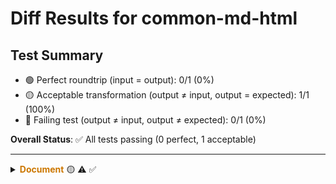 # Diff Results for common-md-html

## Test Summary

- 🟢 Perfect roundtrip (input = output): 0/1 (0%)
- 🟡 Acceptable transformation (output ≠ input, output = expected): 1/1 (100%)
- 🔴 Failing test (output ≠ input, output ≠ expected): 0/1 (0%)

**Overall Status**: ✅ All tests passing (0 perfect, 1 acceptable)

---

<details >
<summary><span style="color:#cc7700; font-weight:bold;">Document</span> 🟡 <span title="Input = Output?">⚠️</span> <span title="Visual match?">✅</span></summary>

<table>
<tr>
<th style="width: 33%">Original Input</th>
<th style="width: 33%">Expected Output</th>
<th style="width: 33%">Actual Output</th>
</tr>
<tr>
<td>

# HTML in Markdown

<!--
TEST REASONING:
HTML embedded in Markdown must be preserved exactly as written.
HTML tags, attributes, and indentation are all semantically significant and 
any changes could break functionality. The test verifies the serializer's
ability to maintain 100% fidelity with HTML content. Unlike other Markdown
elements, no normalization should occur with HTML.
-->

## Inline HTML

This paragraph contains <em>inline HTML</em> elements.

This paragraph contains <strong>bold text</strong> using HTML.

This paragraph has a <a href="https://example.com">link</a> using HTML.

This paragraph has <span style="color: red;">styled text</span> using HTML.

This paragraph has a line break using HTML.<br>This is on a new line.

## Block HTML

<div style="background-color: #f0f0f0; padding: 10px;">
  <h3>HTML Block</h3>
  <p>This is a paragraph inside an HTML block.</p>
  <ul>
    <li>List item 1</li>
    <li>List item 2</li>
  </ul>
</div>

## HTML Tables

<table>
  <thead>
    <tr>
      <th>Column 1</th>
      <th>Column 2</th>
    </tr>
  </thead>
  <tbody>
    <tr>
      <td>Cell 1</td>
      <td>Cell 2</td>
    </tr>
    <tr>
      <td>Cell 3</td>
      <td>Cell 4</td>
    </tr>
  </tbody>
</table>

## HTML and Markdown Mixed

<div>
  
### Markdown Heading Inside HTML

- List item 1
- List item 2

</div>

## HTML Comments

<!-- This is an HTML comment that shouldn't be visible in the rendered output -->

Text before comment <!-- Inline comment --> text after comment.

## Void HTML Elements

<hr />

Text with <br /> line break.

<img src="https://example.com/image.jpg" alt="Example Image" />

## HTML with Attributes

<a href="https://example.com" title="Example Website" target="_blank" rel="noopener noreferrer">Link with attributes</a>

<div id="unique-id" class="custom-class" data-custom="value">
  Div with multiple attributes
</div>

## IFrames and Embeds

<iframe width="560" height="315" src="https://www.youtube.com/embed/dQw4w9WgXcQ" frameborder="0" allow="accelerometer; autoplay; clipboard-write; encrypted-media; gyroscope; picture-in-picture" allowfullscreen></iframe>



## HTML with CSS

<p class="custom-text">This text might be styled if CSS is allowed.</p>

</td>
<td>

# HTML in Markdown

<!--
TEST REASONING:
HTML embedded in Markdown must be preserved exactly as written.
HTML tags, attributes, and indentation are all semantically significant and 
any changes could break functionality. The test verifies the serializer's
ability to maintain 100% fidelity with HTML content. Unlike other Markdown
elements, no normalization should occur with HTML.
-->

## Inline HTML

This paragraph contains <em>inline HTML</em> elements.

This paragraph contains <strong>bold text</strong> using HTML.

This paragraph has a <a href="https://example.com">link</a> using HTML.

This paragraph has <span style="color: red;">styled text</span> using HTML.

This paragraph has a line break using HTML.\
This is on a new line.

## Block HTML

<div style="background-color: #f0f0f0; padding: 10px;">
  <h3>HTML Block</h3>
  <p>This is a paragraph inside an HTML block.</p>
  <ul>
    <li>List item 1</li>
    <li>List item 2</li>
  </ul>
</div>

## HTML Tables

<table>
  <thead>
    <tr>
      <th>Column 1</th>
      <th>Column 2</th>
    </tr>
  </thead>
  <tbody>
    <tr>
      <td>Cell 1</td>
      <td>Cell 2</td>
    </tr>
    <tr>
      <td>Cell 3</td>
      <td>Cell 4</td>
    </tr>
  </tbody>
</table>

## HTML and Markdown Mixed

<div>

### Markdown Heading Inside HTML

* List item 1
* List item 2

</div>

## HTML Comments

<!-- This is an HTML comment that shouldn't be visible in the rendered output -->

Text before comment <!-- Inline comment --> text after comment.

## Void HTML Elements

<hr />

Text with \
&#x20;line break.

<img src="https://example.com/image.jpg" alt="Example Image" />

## HTML with Attributes

<a href="https://example.com" title="Example Website" target="_blank" rel="noopener noreferrer">Link with attributes</a>

<div id="unique-id" class="custom-class" data-custom="value">
  Div with multiple attributes
</div>

## IFrames and Embeds

<iframe width="560" height="315" src="https://www.youtube.com/embed/dQw4w9WgXcQ" frameborder="0" allow="accelerometer; autoplay; clipboard-write; encrypted-media; gyroscope; picture-in-picture" allowfullscreen></iframe>

## HTML with CSS

<p class="custom-text">This text might be styled if CSS is allowed.</p>


</td>
<td>

# HTML in Markdown

<!--
TEST REASONING:
HTML embedded in Markdown must be preserved exactly as written.
HTML tags, attributes, and indentation are all semantically significant and 
any changes could break functionality. The test verifies the serializer's
ability to maintain 100% fidelity with HTML content. Unlike other Markdown
elements, no normalization should occur with HTML.
-->

## Inline HTML

This paragraph contains <em>inline HTML</em> elements.

This paragraph contains <strong>bold text</strong> using HTML.

This paragraph has a <a href="https://example.com">link</a> using HTML.

This paragraph has <span style="color: red;">styled text</span> using HTML.

This paragraph has a line break using HTML.\
This is on a new line.

## Block HTML

<div style="background-color: #f0f0f0; padding: 10px;">
  <h3>HTML Block</h3>
  <p>This is a paragraph inside an HTML block.</p>
  <ul>
    <li>List item 1</li>
    <li>List item 2</li>
  </ul>
</div>

## HTML Tables

<table>
  <thead>
    <tr>
      <th>Column 1</th>
      <th>Column 2</th>
    </tr>
  </thead>
  <tbody>
    <tr>
      <td>Cell 1</td>
      <td>Cell 2</td>
    </tr>
    <tr>
      <td>Cell 3</td>
      <td>Cell 4</td>
    </tr>
  </tbody>
</table>

## HTML and Markdown Mixed

<div>

### Markdown Heading Inside HTML

* List item 1
* List item 2

</div>

## HTML Comments

<!-- This is an HTML comment that shouldn't be visible in the rendered output -->

Text before comment <!-- Inline comment --> text after comment.

## Void HTML Elements

<hr />

Text with \
&#x20;line break.

<img src="https://example.com/image.jpg" alt="Example Image" />

## HTML with Attributes

<a href="https://example.com" title="Example Website" target="_blank" rel="noopener noreferrer">Link with attributes</a>

<div id="unique-id" class="custom-class" data-custom="value">
  Div with multiple attributes
</div>

## IFrames and Embeds

<iframe width="560" height="315" src="https://www.youtube.com/embed/dQw4w9WgXcQ" frameborder="0" allow="accelerometer; autoplay; clipboard-write; encrypted-media; gyroscope; picture-in-picture" allowfullscreen></iframe>

## HTML with CSS

<p class="custom-text">This text might be styled if CSS is allowed.</p>


</td>
</tr>
<tr>
<td>

<pre><code># HTML in Markdown

&lt;!--
TEST REASONING:
HTML embedded in Markdown must be preserved exactly as written.
HTML tags, attributes, and indentation are all semantically significant and 
any changes could break functionality. The test verifies the serializer&#039;s
ability to maintain 100% fidelity with HTML content. Unlike other Markdown
elements, no normalization should occur with HTML.
--&gt;

## Inline HTML

This paragraph contains &lt;em&gt;inline HTML&lt;/em&gt; elements.

This paragraph contains &lt;strong&gt;bold text&lt;/strong&gt; using HTML.

This paragraph has a &lt;a href=&quot;https://example.com&quot;&gt;link&lt;/a&gt; using HTML.

This paragraph has &lt;span style=&quot;color: red;&quot;&gt;styled text&lt;/span&gt; using HTML.

This paragraph has a line break using HTML.&lt;br&gt;This is on a new line.

## Block HTML

&lt;div style=&quot;background-color: #f0f0f0; padding: 10px;&quot;&gt;
  &lt;h3&gt;HTML Block&lt;/h3&gt;
  &lt;p&gt;This is a paragraph inside an HTML block.&lt;/p&gt;
  &lt;ul&gt;
    &lt;li&gt;List item 1&lt;/li&gt;
    &lt;li&gt;List item 2&lt;/li&gt;
  &lt;/ul&gt;
&lt;/div&gt;

## HTML Tables

&lt;table&gt;
  &lt;thead&gt;
    &lt;tr&gt;
      &lt;th&gt;Column 1&lt;/th&gt;
      &lt;th&gt;Column 2&lt;/th&gt;
    &lt;/tr&gt;
  &lt;/thead&gt;
  &lt;tbody&gt;
    &lt;tr&gt;
      &lt;td&gt;Cell 1&lt;/td&gt;
      &lt;td&gt;Cell 2&lt;/td&gt;
    &lt;/tr&gt;
    &lt;tr&gt;
      &lt;td&gt;Cell 3&lt;/td&gt;
      &lt;td&gt;Cell 4&lt;/td&gt;
    &lt;/tr&gt;
  &lt;/tbody&gt;
&lt;/table&gt;

## HTML and Markdown Mixed

&lt;div&gt;
  
### Markdown Heading Inside HTML

- List item 1
- List item 2

&lt;/div&gt;

## HTML Comments

&lt;!-- This is an HTML comment that shouldn&#039;t be visible in the rendered output --&gt;

Text before comment &lt;!-- Inline comment --&gt; text after comment.

## Void HTML Elements

&lt;hr /&gt;

Text with &lt;br /&gt; line break.

&lt;img src=&quot;https://example.com/image.jpg&quot; alt=&quot;Example Image&quot; /&gt;

## HTML with Attributes

&lt;a href=&quot;https://example.com&quot; title=&quot;Example Website&quot; target=&quot;_blank&quot; rel=&quot;noopener noreferrer&quot;&gt;Link with attributes&lt;/a&gt;

&lt;div id=&quot;unique-id&quot; class=&quot;custom-class&quot; data-custom=&quot;value&quot;&gt;
  Div with multiple attributes
&lt;/div&gt;

## IFrames and Embeds

&lt;iframe width=&quot;560&quot; height=&quot;315&quot; src=&quot;https://www.youtube.com/embed/dQw4w9WgXcQ&quot; frameborder=&quot;0&quot; allow=&quot;accelerometer; autoplay; clipboard-write; encrypted-media; gyroscope; picture-in-picture&quot; allowfullscreen&gt;&lt;/iframe&gt;



## HTML with CSS

&lt;p class=&quot;custom-text&quot;&gt;This text might be styled if CSS is allowed.&lt;/p&gt;</code></pre>

</td>
<td>

<pre><code># HTML in Markdown

&lt;!--
TEST REASONING:
HTML embedded in Markdown must be preserved exactly as written.
HTML tags, attributes, and indentation are all semantically significant and 
any changes could break functionality. The test verifies the serializer&#039;s
ability to maintain 100% fidelity with HTML content. Unlike other Markdown
elements, no normalization should occur with HTML.
--&gt;

## Inline HTML

This paragraph contains &lt;em&gt;inline HTML&lt;/em&gt; elements.

This paragraph contains &lt;strong&gt;bold text&lt;/strong&gt; using HTML.

This paragraph has a &lt;a href=&quot;https://example.com&quot;&gt;link&lt;/a&gt; using HTML.

This paragraph has &lt;span style=&quot;color: red;&quot;&gt;styled text&lt;/span&gt; using HTML.

This paragraph has a line break using HTML.\
This is on a new line.

## Block HTML

&lt;div style=&quot;background-color: #f0f0f0; padding: 10px;&quot;&gt;
  &lt;h3&gt;HTML Block&lt;/h3&gt;
  &lt;p&gt;This is a paragraph inside an HTML block.&lt;/p&gt;
  &lt;ul&gt;
    &lt;li&gt;List item 1&lt;/li&gt;
    &lt;li&gt;List item 2&lt;/li&gt;
  &lt;/ul&gt;
&lt;/div&gt;

## HTML Tables

&lt;table&gt;
  &lt;thead&gt;
    &lt;tr&gt;
      &lt;th&gt;Column 1&lt;/th&gt;
      &lt;th&gt;Column 2&lt;/th&gt;
    &lt;/tr&gt;
  &lt;/thead&gt;
  &lt;tbody&gt;
    &lt;tr&gt;
      &lt;td&gt;Cell 1&lt;/td&gt;
      &lt;td&gt;Cell 2&lt;/td&gt;
    &lt;/tr&gt;
    &lt;tr&gt;
      &lt;td&gt;Cell 3&lt;/td&gt;
      &lt;td&gt;Cell 4&lt;/td&gt;
    &lt;/tr&gt;
  &lt;/tbody&gt;
&lt;/table&gt;

## HTML and Markdown Mixed

&lt;div&gt;

### Markdown Heading Inside HTML

* List item 1
* List item 2

&lt;/div&gt;

## HTML Comments

&lt;!-- This is an HTML comment that shouldn&#039;t be visible in the rendered output --&gt;

Text before comment &lt;!-- Inline comment --&gt; text after comment.

## Void HTML Elements

&lt;hr /&gt;

Text with \
&amp;#x20;line break.

&lt;img src=&quot;https://example.com/image.jpg&quot; alt=&quot;Example Image&quot; /&gt;

## HTML with Attributes

&lt;a href=&quot;https://example.com&quot; title=&quot;Example Website&quot; target=&quot;_blank&quot; rel=&quot;noopener noreferrer&quot;&gt;Link with attributes&lt;/a&gt;

&lt;div id=&quot;unique-id&quot; class=&quot;custom-class&quot; data-custom=&quot;value&quot;&gt;
  Div with multiple attributes
&lt;/div&gt;

## IFrames and Embeds

&lt;iframe width=&quot;560&quot; height=&quot;315&quot; src=&quot;https://www.youtube.com/embed/dQw4w9WgXcQ&quot; frameborder=&quot;0&quot; allow=&quot;accelerometer; autoplay; clipboard-write; encrypted-media; gyroscope; picture-in-picture&quot; allowfullscreen&gt;&lt;/iframe&gt;

## HTML with CSS

&lt;p class=&quot;custom-text&quot;&gt;This text might be styled if CSS is allowed.&lt;/p&gt;
</code></pre>

</td>
<td>

<pre><code># HTML in Markdown

&lt;!--
TEST REASONING:
HTML embedded in Markdown must be preserved exactly as written.
HTML tags, attributes, and indentation are all semantically significant and 
any changes could break functionality. The test verifies the serializer&#039;s
ability to maintain 100% fidelity with HTML content. Unlike other Markdown
elements, no normalization should occur with HTML.
--&gt;

## Inline HTML

This paragraph contains &lt;em&gt;inline HTML&lt;/em&gt; elements.

This paragraph contains &lt;strong&gt;bold text&lt;/strong&gt; using HTML.

This paragraph has a &lt;a href=&quot;https://example.com&quot;&gt;link&lt;/a&gt; using HTML.

This paragraph has &lt;span style=&quot;color: red;&quot;&gt;styled text&lt;/span&gt; using HTML.

This paragraph has a line break using HTML.\
This is on a new line.

## Block HTML

&lt;div style=&quot;background-color: #f0f0f0; padding: 10px;&quot;&gt;
  &lt;h3&gt;HTML Block&lt;/h3&gt;
  &lt;p&gt;This is a paragraph inside an HTML block.&lt;/p&gt;
  &lt;ul&gt;
    &lt;li&gt;List item 1&lt;/li&gt;
    &lt;li&gt;List item 2&lt;/li&gt;
  &lt;/ul&gt;
&lt;/div&gt;

## HTML Tables

&lt;table&gt;
  &lt;thead&gt;
    &lt;tr&gt;
      &lt;th&gt;Column 1&lt;/th&gt;
      &lt;th&gt;Column 2&lt;/th&gt;
    &lt;/tr&gt;
  &lt;/thead&gt;
  &lt;tbody&gt;
    &lt;tr&gt;
      &lt;td&gt;Cell 1&lt;/td&gt;
      &lt;td&gt;Cell 2&lt;/td&gt;
    &lt;/tr&gt;
    &lt;tr&gt;
      &lt;td&gt;Cell 3&lt;/td&gt;
      &lt;td&gt;Cell 4&lt;/td&gt;
    &lt;/tr&gt;
  &lt;/tbody&gt;
&lt;/table&gt;

## HTML and Markdown Mixed

&lt;div&gt;

### Markdown Heading Inside HTML

* List item 1
* List item 2

&lt;/div&gt;

## HTML Comments

&lt;!-- This is an HTML comment that shouldn&#039;t be visible in the rendered output --&gt;

Text before comment &lt;!-- Inline comment --&gt; text after comment.

## Void HTML Elements

&lt;hr /&gt;

Text with \
&amp;#x20;line break.

&lt;img src=&quot;https://example.com/image.jpg&quot; alt=&quot;Example Image&quot; /&gt;

## HTML with Attributes

&lt;a href=&quot;https://example.com&quot; title=&quot;Example Website&quot; target=&quot;_blank&quot; rel=&quot;noopener noreferrer&quot;&gt;Link with attributes&lt;/a&gt;

&lt;div id=&quot;unique-id&quot; class=&quot;custom-class&quot; data-custom=&quot;value&quot;&gt;
  Div with multiple attributes
&lt;/div&gt;

## IFrames and Embeds

&lt;iframe width=&quot;560&quot; height=&quot;315&quot; src=&quot;https://www.youtube.com/embed/dQw4w9WgXcQ&quot; frameborder=&quot;0&quot; allow=&quot;accelerometer; autoplay; clipboard-write; encrypted-media; gyroscope; picture-in-picture&quot; allowfullscreen&gt;&lt;/iframe&gt;

## HTML with CSS

&lt;p class=&quot;custom-text&quot;&gt;This text might be styled if CSS is allowed.&lt;/p&gt;
</code></pre>

</td>
</tr>
</table>

</details>

